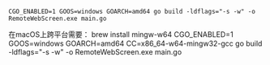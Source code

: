 ```shell
CGO_ENABLED=1 GOOS=windows GOARCH=amd64 go build -ldflags="-s -w" -o RemoteWebScreen.exe main.go
```
在macOS上跨平台需要：
brew install mingw-w64
CGO_ENABLED=1 GOOS=windows GOARCH=amd64 CC=x86_64-w64-mingw32-gcc go build -ldflags="-s -w" -o RemoteWebScreen.exe main.go
